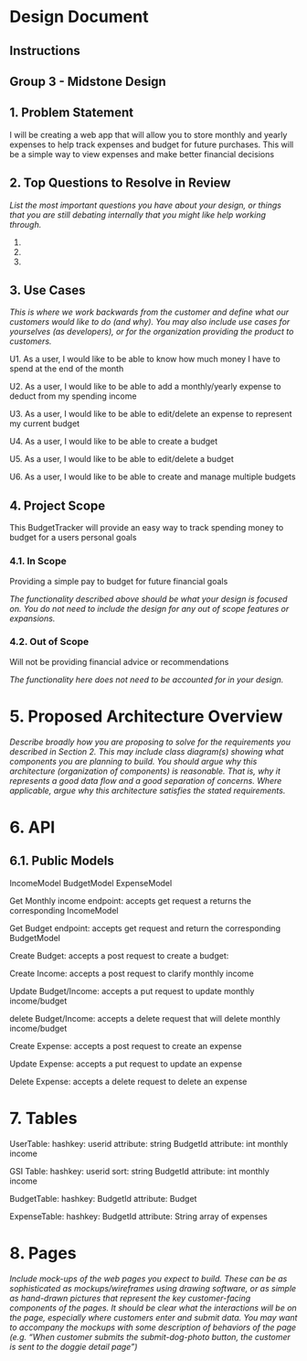 # Design Document

## Instructions

## Group 3 - Midstone Design

## 1. Problem Statement

I will be creating a web app that will allow you to store monthly and yearly expenses to help track expenses and budget for future purchases. This will be a simple way to view expenses and make better financial decisions

## 2. Top Questions to Resolve in Review

_List the most important questions you have about your design, or things that you are still debating internally that you might like help working through._

1. 
2.
3.

## 3. Use Cases

_This is where we work backwards from the customer and define what our customers would like to do (and why). You may also include use cases for yourselves (as developers), or for the organization providing the product to customers._

U1. As a user, I would like to be able to know how much money I have to spend at the end of the month

U2. As a user, I would like to be able to add a monthly/yearly expense to deduct from my spending income

U3. As a user, I would like to be able to edit/delete an expense to represent my current budget

U4. As a user, I would like to be able to create a budget

U5. As a user, I would like to be able to edit/delete a budget

U6. As a user, I would like to be able to create and manage multiple budgets

## 4. Project Scope

This BudgetTracker will provide an easy way to track spending money to budget for a users personal goals

### 4.1. In Scope

Providing a simple pay to budget for future financial goals

_The functionality described above should be what your design is focused on. You do not need to include the design for any out of scope features or expansions._

### 4.2. Out of Scope

Will not be providing financial advice or recommendations

_The functionality here does not need to be accounted for in your design._

# 5. Proposed Architecture Overview

_Describe broadly how you are proposing to solve for the requirements you described in Section 2. This may include class diagram(s) showing what components you are planning to build. You should argue why this architecture (organization of components) is reasonable. That is, why it represents a good data flow and a good separation of concerns. Where applicable, argue why this architecture satisfies the stated requirements._

# 6. API

## 6.1. Public Models

IncomeModel BudgetModel ExpenseModel

Get Monthly income endpoint: accepts get request a returns the corresponding IncomeModel

Get Budget endpoint: accepts get request and return the corresponding BudgetModel 

Create Budget: accepts a post request to create a budget:

Create Income: accepts a post request to clarify monthly income

Update Budget/Income: accepts a put request to update monthly income/budget 

delete Budget/Income: accepts a delete request that will delete monthly income/budget

Create Expense: accepts a post request to create an expense

Update Expense: accepts a put request to update an expense

Delete Expense: accepts a delete request to delete an expense

# 7. Tables
UserTable:
hashkey: userid
attribute: string BudgetId
attribute: int monthly income

GSI Table:
hashkey: userid
sort: string BudgetId
attribute: int monthly income

BudgetTable:
hashkey: BudgetId
attribute: Budget

ExpenseTable: 
hashkey: BudgetId
attribute: String array of expenses


# 8. Pages

_Include mock-ups of the web pages you expect to build. These can be as sophisticated as mockups/wireframes using drawing software, or as simple as hand-drawn pictures that represent the key customer-facing components of the pages. It should be clear what the interactions will be on the page, especially where customers enter and submit data. You may want to accompany the mockups with some description of behaviors of the page (e.g. “When customer submits the submit-dog-photo button, the customer is sent to the doggie detail page”)_